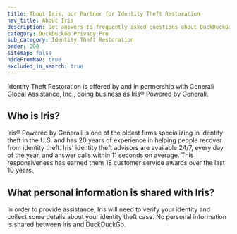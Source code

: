 ```yaml
---
title: About Iris, our Partner for Identity Theft Restoration
nav_title: About Iris
description: Get answers to frequently asked questions about DuckDuckGo Identity Theft Restoration, which helps you restore your identity if it is stolen.
category: DuckDuckGo Privacy Pro
sub_category: Identity Theft Restoration
order: 200
sitemap: false
hideFromNav: true
excluded_in_search: true
---
```


Identity Theft Restoration is offered by and in partnership with Generali Global Assistance, Inc., doing business as Iris® Powered by Generali.

## Who is Iris?

Iris® Powered by Generali is one of the oldest firms specializing in identity theft in the U.S. and has 20 years of experience in helping people recover from identity theft. Iris' identity theft advisors are available 24/7, every day of the year, and answer calls within 11 seconds on average. This responsiveness has earned them 18 customer service awards over the last 10 years.

## What personal information is shared with Iris?

In order to provide assistance, Iris will need to verify your identity and collect some details about your identity theft case. No personal information is shared between Iris and DuckDuckGo.
